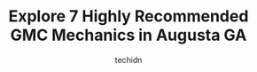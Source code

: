 ---
layout: ampstory
image: https://images.unsplash.com/photo-1608585813346-61d43d84de94?ixlib=rb-4.0.3&ixid=MnwxMjA3fDB8MHxwaG90by1wYWdlfHx8fGVufDB8fHx8&auto=format&fit=crop&w=640&h=853&q=80
author: techidn
featured: false
description: Entrust your vehicle to the 7 best GMC Mechanic in Augusta GA, USA and experience the difference they can make. With their extensive knowledge, state-of-the-art facilities, and commitment to
title: Explore 7 Highly Recommended GMC Mechanics in Augusta GA
cover:
   title: Explore 7 Highly Recommended GMC Mechanics in Augusta GA
   subtitle: Rickpate
   background: https://images.unsplash.com/photo-1608585813346-61d43d84de94?ixlib=rb-4.0.3&ixid=MnwxMjA3fDB8MHxwaG90by1wYWdlfHx8fGVufDB8fHx8&auto=format&fit=crop&w=640&h=853&q=80

pages: 
 - layout: thirds
   top: <h1>#1 C & C Automotive</h1>
   bottom: "<p>I took my car to C & C for what I thought was a sensor repair and turned out to be way more. But they took very good care of my car and made sure everything was right. Hi</p>"
   background: https://www.knot35.com/toplist/wp-content/uploads/2023/06/best-gmc-mechanic-1-in-augusta-ga-1685834337.jpeg
   backgroundblur: true
 - layout: thirds
   top: <h1>#2 C&C Automotive</h1>
   bottom: "<p>990 Telfair St, Augusta, GA 30901, United States</p>"
   background: https://www.knot35.com/toplist/wp-content/uploads/2023/06/best-gmc-mechanic-2-in-augusta-ga-1685834337.jpeg
   cta:
      link: https://www.knot35.com/toplist/explore-7-highly-recommended-gmc-mechanics-in-augusta-ga/
      text: Explore 7 Highly Recommended GMC Mechanics in Augusta GA
 - layout: thirds
   top: <h1>#3 atc Auto Center</h1>
   bottom: "<p>1853 Gordon Hwy, Augusta, GA 30904, United States</p>"
   background: https://www.knot35.com/toplist/wp-content/uploads/2023/06/best-gmc-mechanic-3-in-augusta-ga-1685834338.jpeg
   cta:
      link: https://www.knot35.com/toplist/explore-7-highly-recommended-gmc-mechanics-in-augusta-ga/
      text: Explore 7 Highly Recommended GMC Mechanics in Augusta GA
 - layout: thirds
   top: <h1>#4 C&C Automotive</h1>
   bottom: "<p>3954 Wrightsboro Rd, Augusta, GA 30909, United States</p>"
   background: https://images.unsplash.com/photo-1527067829737-402993088e6b?ixlib=rb-4.0.3&ixid=MnwxMjA3fDB8MHxwaG90by1wYWdlfHx8fGVufDB8fHx8&auto=format&fit=crop&w=640&h=853&q=80
   cta:
      link: https://www.knot35.com/toplist/explore-7-highly-recommended-gmc-mechanics-in-augusta-ga/
      text: Explore 7 Highly Recommended GMC Mechanics in Augusta GA
 - layout: thirds
   top: <h1>#5 Butler Automotive</h1>
   bottom: "<p>3359 Wrightsboro Rd, Augusta, GA 30909, United States</p>"
   background: https://images.unsplash.com/photo-1509114397022-ed747cca3f65?ixlib=rb-4.0.3&ixid=MnwxMjA3fDB8MHxwaG90by1wYWdlfHx8fGVufDB8fHx8&auto=format&fit=crop&w=640&h=853&q=80
   cta:
      link: https://www.knot35.com/toplist/explore-7-highly-recommended-gmc-mechanics-in-augusta-ga/
      text: Explore 7 Highly Recommended GMC Mechanics in Augusta GA
 - layout: thirds
   top: <h1>#6 Boy Scout Road Tire & Automotive</h1>
   bottom: "<p>252 Boy Scout Rd, Augusta, GA 30909, United States</p>"
   background: https://images.unsplash.com/photo-1522441815192-d9f04eb0615c?ixlib=rb-4.0.3&ixid=MnwxMjA3fDB8MHxwaG90by1wYWdlfHx8fGVufDB8fHx8&auto=format&fit=crop&w=640&h=853&q=80
   cta:
      link: https://www.knot35.com/toplist/explore-7-highly-recommended-gmc-mechanics-in-augusta-ga/
      text: Explore 7 Highly Recommended GMC Mechanics in Augusta GA
 - layout: thirds
   top: <h1>#7 Malcolm Cunningham Chevrolet Service</h1>
   bottom: "<p>2031 Gordon Hwy, Augusta, GA 30909, United States</p>"
   background: https://images.unsplash.com/photo-1489648022186-8f49310909a0?ixlib=rb-4.0.3&ixid=MnwxMjA3fDB8MHxwaG90by1wYWdlfHx8fGVufDB8fHx8&auto=format&fit=crop&w=640&h=853&q=80
   cta:
      link: https://www.knot35.com/toplist/explore-7-highly-recommended-gmc-mechanics-in-augusta-ga/
      text: Explore 7 Highly Recommended GMC Mechanics in Augusta GA
 - layout: thirds
   middle: Continue reading...
   background: https://images.unsplash.com/photo-1608411404720-c8f0417bcdba?ixlib=rb-4.0.3&ixid=MnwxMjA3fDB8MHxwaG90by1wYWdlfHx8fGVufDB8fHx8&auto=format&fit=crop&w=640&h=853&q=80
   cta:
      link: https://www.knot35.com/toplist/explore-7-highly-recommended-gmc-mechanics-in-augusta-ga/
      text: Explore 7 Highly Recommended GMC Mechanics in Augusta GA
      
---